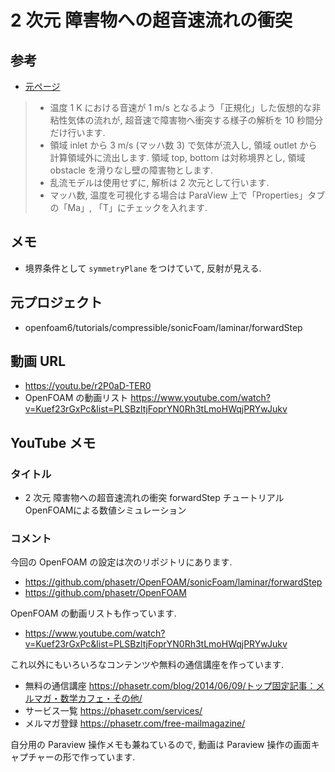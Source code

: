 # 2 次元 障害物への超音速流れの衝突
## 参考
- [元ページ](https://www.xsim.info/articles/OpenFOAM/tutorials/compressible-sonicFoam-laminar-forwardStep.html)

> - 温度 1 K における音速が 1 m/s となるよう「正規化」した仮想的な非粘性気体の流れが, 超音速で障害物へ衝突する様子の解析を 10 秒間分だけ行います.
> - 領域 inlet から 3 m/s (マッハ数 3) で気体が流入し, 領域 outlet から計算領域外に流出します. 領域 top, bottom は対称境界とし, 領域 obstacle を滑りなし壁の障害物とします.
> - 乱流モデルは使用せずに, 解析は 2 次元として行います.
> - マッハ数, 温度を可視化する場合は ParaView 上で「Properties」タブの「Ma」, 「T」にチェックを入れます.

## メモ
- 境界条件として `symmetryPlane` をつけていて, 反射が見える.

## 元プロジェクト
- openfoam6/tutorials/compressible/sonicFoam/laminar/forwardStep

## 動画 URL
- <https://youtu.be/r2P0aD-TER0>
- OpenFOAM の動画リスト <https://www.youtube.com/watch?v=Kuef23rGxPc&list=PLSBzltjFoprYN0Rh3tLmoHWqjPRYwJukv>

## YouTube メモ
### タイトル
- 2 次元 障害物への超音速流れの衝突 forwardStep チュートリアル OpenFOAMによる数値シミュレーション

### コメント
今回の OpenFOAM の設定は次のリポジトリにあります.

- https://github.com/phasetr/OpenFOAM/sonicFoam/laminar/forwardStep
- https://github.com/phasetr/OpenFOAM

OpenFOAM の動画リストも作っています.

- https://www.youtube.com/watch?v=Kuef23rGxPc&list=PLSBzltjFoprYN0Rh3tLmoHWqjPRYwJukv

これ以外にもいろいろなコンテンツや無料の通信講座を作っています.

- 無料の通信講座 https://phasetr.com/blog/2014/06/09/トップ固定記事：メルマガ・数学カフェ・その他/
- サービス一覧 https://phasetr.com/services/
- メルマガ登録 https://phasetr.com/free-mailmagazine/

自分用の Paraview 操作メモも兼ねているので,
動画は Paraview 操作の画面キャプチャーの形で作っています.

